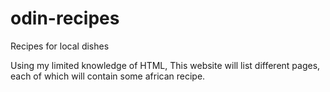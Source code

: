 # odin-recipes
Recipes for local dishes

Using my limited knowledge of HTML,
This website will list different pages,  
each of which will contain some african recipe.
